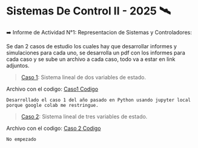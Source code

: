 # Sistemas De Control II - 2025 :artificial_satellite:
 
 :arrow_right: Informe de Actividad N°1: Representacion de Sistemas y  Controladores:

   Se dan 2 casos de estudio los cuales hay que desarrollar informes y simulaciones para cada uno, se 
   desarrolla un pdf con los informes para cada caso y se sube un archivo a cada caso, todo va a estar 
   en link adjuntos.

   > [Caso 1]( https://docs.google.com/document/d/1KZYYT7esHmJAt3pkEX0mvPm0SGv5gl7VoEHAGjFdfi0/edit?usp=sharing): Sistema lineal de dos variables de estado.
 
   Archivo con el codigo: [Caso1 Codigo ](Actividad_1_Caso_1.ipynb)
   
    Desarrollado el caso 1 del año pasado en Python usando jupyter local porque google colab me restringue.
        
   > [Caso 2]( https://docs.google.com/document/d/1llY7UVRW3fGKIITUCpEvVFjhMJ9Z-2U0c10c8aaSM_8/edit?usp=sharing): Sistema lineal de tres variables de estado.
      
   Archivo con el codigo: [Caso 2 Codigo]((Actividad_1_Caso_2.ipynb))
   
    No empezado
        
